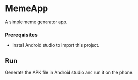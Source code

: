 # MemeApp
A simple meme generator app.

### Prerequisites
- Install Android studio to import this project.

## Run
Generate the APK file in Android studio and run it on the phone.
